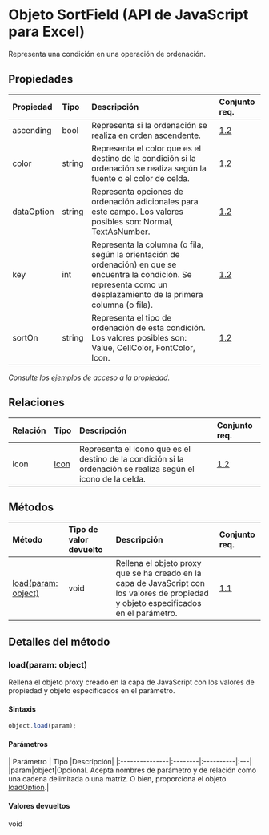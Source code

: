 # <a name="sortfield-object-javascript-api-for-excel"></a>Objeto SortField (API de JavaScript para Excel)

Representa una condición en una operación de ordenación.

## <a name="properties"></a>Propiedades

| Propiedad     | Tipo   |Descripción| Conjunto req.|
|:---------------|:--------|:----------|:----|
|ascending|bool|Representa si la ordenación se realiza en orden ascendente.|[1.2](../requirement-sets/excel-api-requirement-sets.md)|
|color|string|Representa el color que es el destino de la condición si la ordenación se realiza según la fuente o el color de celda.|[1.2](../requirement-sets/excel-api-requirement-sets.md)|
|dataOption|string|Representa opciones de ordenación adicionales para este campo. Los valores posibles son: Normal, TextAsNumber.|[1.2](../requirement-sets/excel-api-requirement-sets.md)|
|key|int|Representa la columna (o fila, según la orientación de ordenación) en que se encuentra la condición. Se representa como un desplazamiento de la primera columna (o fila).|[1.2](../requirement-sets/excel-api-requirement-sets.md)|
|sortOn|string|Representa el tipo de ordenación de esta condición. Los valores posibles son: Value, CellColor, FontColor, Icon.|[1.2](../requirement-sets/excel-api-requirement-sets.md)|

_Consulte los [ejemplos](#property-access-examples) de acceso a la propiedad._

## <a name="relationships"></a>Relaciones
| Relación | Tipo   |Descripción| Conjunto req.|
|:---------------|:--------|:----------|:----|
|icon|[Icon](icon.md)|Representa el icono que es el destino de la condición si la ordenación se realiza según el icono de la celda.|[1.2](../requirement-sets/excel-api-requirement-sets.md)|

## <a name="methods"></a>Métodos

| Método           | Tipo de valor devuelto    |Descripción| Conjunto req.|
|:---------------|:--------|:----------|:----|
|[load(param: object)](#loadparam-object)|void|Rellena el objeto proxy que se ha creado en la capa de JavaScript con los valores de propiedad y objeto especificados en el parámetro.|[1.1](../requirement-sets/excel-api-requirement-sets.md)|

## <a name="method-details"></a>Detalles del método


### <a name="loadparam-object"></a>load(param: object)
Rellena el objeto proxy creado en la capa de JavaScript con los valores de propiedad y objeto especificados en el parámetro.

#### <a name="syntax"></a>Sintaxis
```js
object.load(param);
```

#### <a name="parameters"></a>Parámetros
| Parámetro    | Tipo   |Descripción|
|:---------------|:--------|:----------|:---|
|param|object|Opcional. Acepta nombres de parámetro y de relación como una cadena delimitada o una matriz. O bien, proporciona el objeto [loadOption](loadoption.md).|

#### <a name="returns"></a>Valores devueltos
void
